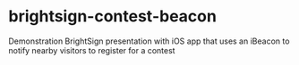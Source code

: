 # brightsign-contest-beacon
Demonstration BrightSign presentation with iOS app that uses an iBeacon to notify nearby visitors to register for a contest
